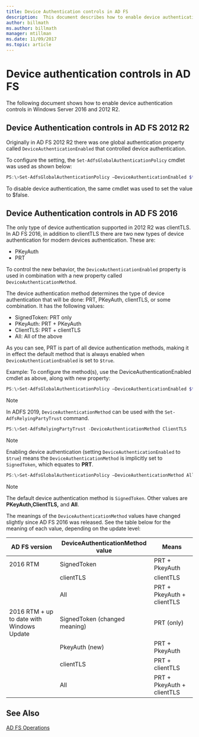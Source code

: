 ```yaml
---
title: Device Authentication controls in AD FS
description:  This document describes how to enable device authentication in AD FS for Windows Server 2016 and 2012 R2
author: billmath
ms.author: billmath
manager: mtillman
ms.date: 11/09/2017
ms.topic: article
---
```


# Device authentication controls in AD FS
The following document shows how to enable device authentication controls in Windows Server 2016 and 2012 R2.

## Device Authentication controls in AD FS 2012 R2
Originally in AD FS 2012 R2 there was one global authentication property called `DeviceAuthenticationEnabled` that controlled device authentication.

To configure the setting, the `Set-AdfsGlobalAuthenticationPolicy` cmdlet was used as shown below:


``` powershell
PS:\>Set-AdfsGlobalAuthenticationPolicy –DeviceAuthenticationEnabled $true
```



To disable device authentication, the same cmdlet was used to set the value to $false.

## Device Authentication controls in AD FS 2016
The only type of device authentication supported in 2012 R2 was clientTLS.  In AD FS 2016, in addition to clientTLS there are two new types of device authentication for modern devices authentication.  These are:
- PKeyAuth
- PRT

To control the new behavior, the `DeviceAuthenticationEnabled` property is used in combination with a new property called `DeviceAuthenticationMethod`.

The device authentication method determines the type of device authentication that will be done: PRT, PKeyAuth, clientTLS, or some combination.
It has the following values:
 - SignedToken: PRT only
 - PKeyAuth: PRT + PKeyAuth
 - ClientTLS: PRT + clientTLS
 - All: All of the above

As you can see, PRT is part of all device authentication methods, making it in effect the default method that is always enabled when `DeviceAuthenticationEnabled` is set to `$true`.

Example:
To configure the method(s), use the DeviceAuthenticationEnabled cmdlet as above, along with new property:

``` powershell
PS:\>Set-AdfsGlobalAuthenticationPolicy –DeviceAuthenticationEnabled $true
```

>[!NOTE]
> In ADFS 2019, `DeviceAuthenticationMethod` can be used with the `Set-AdfsRelyingPartyTrust` command.

``` powershell
PS:\>Set-AdfsRelyingPartyTrust -DeviceAuthenticationMethod ClientTLS
```

>[!NOTE]
> Enabling device authentication (setting `DeviceAuthenticationEnabled` to `$true`) means the `DeviceAuthenticationMethod` is implicitly set to `SignedToken`, which equates to **PRT**.


``` powershell
PS:\>Set-AdfsGlobalAuthenticationPolicy –DeviceAuthenticationMethod All
```
> [!NOTE]
> The default device authentication method is `SignedToken`.  Other values are **PKeyAuth,**<strong>ClientTLS,</strong> and **All**.

The meanings of the `DeviceAuthenticationMethod` values have changed slightly since AD FS 2016 was released.  See the table below for the meaning of each value, depending on the update level:


|AD FS version|DeviceAuthenticationMethod value|Means|
| ----- | ----- | ----- |
|2016 RTM|SignedToken|PRT + PkeyAuth|
||clientTLS|clientTLS|
||All|PRT + PkeyAuth + clientTLS|
|2016 RTM + up to date with Windows Update|SignedToken (changed meaning)|PRT (only)|
||PkeyAuth (new)|PRT + PkeyAuth|
||clientTLS|PRT + clientTLS|
||All|PRT + PkeyAuth + clientTLS|

## See Also
[AD FS Operations](../ad-fs-operations.md)
